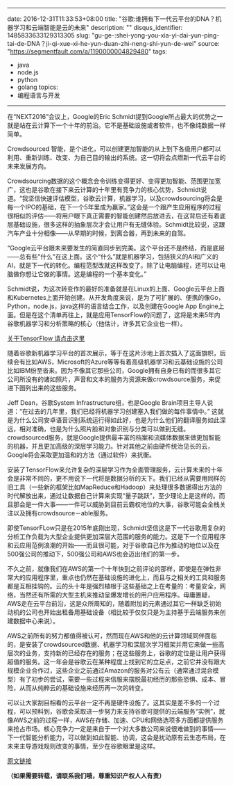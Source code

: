 
---
date: 2016-12-31T11:33:53+08:00
title: "谷歌:谁拥有下一代云平台的DNA？机器学习和云端智能是云的未来"
description: ""
disqus_identifier: 1485833633129313305
slug: "gu-ge-:shei-yong-you-xia-yi-dai-yun-ping-tai-de-DNA？ji-qi-xue-xi-he-yun-duan-zhi-neng-shi-yun-de-wei"
source: "https://segmentfault.com/a/1190000004829480"
tags: 
- java 
- node.js 
- python 
- golang 
topics:
- 编程语言与开发
---

在“NEXT2016”会议上，Google的Eric
Schmidt提到Google所占最大的优势之一就是站在云计算下一个十年的前沿。它不是基础设施或者软件，也不像纯数据一样简单。

Crowdsourced
智能，是个进化，可以创建更加智能的从上到下各级用户都可以利用、重新训练、改变、为自己目的输出的系统。这一切将会点燃新一代云平台的未来发展方向。

Crowdsourcing数据的这个概念会令训练变得更好、变得更加智能、范围更加宽广，这也是谷歌在接下来云计算的十年里有竞争力的核心优势，Schmidt说道。“我坚信快速评估模型，谷歌云计算，机器学习，以及crowdsourcing将会是每一个IPO的基础，在下一个5年里成为赢家。”这会是一个跟产生应用程序的过程很相似的评估——将用户眼下真正需要的智能创建然后放进去，在这背后还有着底层基础设施，很多这样的抽象层次才会让用户有无缝体验。Schmidt比较说，这跟汽车产业十分相像——从早期的时候，到离合器，再到未来的自驾。

“Google云平台跟未来要发生的简直同步到完美。这个平台还不是终结，而是底层——总有些"什么"在这上面。这个“什么”就是机器学习，包括狭义的AI和广义的AI，就是下一代的转化。编程范型改就这样改变了。除了让电脑编程，还可以让电脑做你想让它做的事情。这是编程的一个基本变化。”

Schmidt说，为这次转变作的最好的准备就是在Linux的上面、Google云平台上面和Kubernetes上面开始创建。从开发角度来说，是为了可扩展的、便携的像Go，Python，node.js，java这样的语言结合工作，以及创建在Google
App
Engine上面。但是在这个清单再往上，就是应用TensorFlow的问题了，这将是未来5年内谷歌机器学习和分析策略的核心（他估计，许多其它企业也一样）。

[关于TensorFlow 请点击这里](https://segmentfault.com/a/1190000004829764)

随着谷歌新机器学习平台的首次展示，等于在这片沙地上首次插入了这面旗帜，后续会有比如AWS，Microsoft的Azure等等有着高级机器学习和云基础设施的公司比如IBM纷至沓来。因为不像其它那些公司，Google拥有自身已有的而很多其它公司所没有的诸如照片，声音和文本的服务为资源来做crowdsource服务，来促进下图列出来的这些服务。

Jeff Dean，谷歌System Infrastructure组，也是Google
Brain项目主导人说道：“在过去的几年里，我们已经将机器学习创建塞入我们做的每件事情中。”
这就是为什么公司安卓语音识别系统运行得如此好，也是为什么他们的翻译服务如此深远，相对准确，也是为什么照片脸和对象识别与分类可以做到无缝。crowdsourced服务，就是Google提供最丰富的档案和流媒体数据来做更加智能的机器，并且更加高级的深层学习能力。针对其他之前由硬件统治见长的云，Google将会采取更加温和的方法（通过软件）来抗衡。

安装了TensorFlow来允许复杂的深层学习作为全面管理服务，云计算未来的十年会是非常不同的，更不用说下一代将是数据分析的天下。我们已经从需要用同样的旧工具（一些新的框架比如MapReduce和Hadoop）来处理很多数据得出方法的时代解放出来，通过让数据自己计算来实现“量子跳跃”，至少理论上是这样的。而且那会是一件大事——一件可以威胁到目前云霸权地位的大事，谷歌可能会全栈关注以及拥有crowdsource－able服务。

即使TensorFLow只是在2015年底刚出现，Schmidt坚信这是下一代谷歌用复杂的分析工作负载为大型企业提供更加深层大范围的服务的能力。这是下一个应用程序和云应用范例浪潮的开始——而且很可能，对于谷歌自己作为推动的地位以及在500强公司的推动下，500强公司和AWS也会迈出他们的第一步。

不久之前，就像我们在AWS的第一个十年快到之前评论的那样，即使是在弹性非常大的应用程序里，重点也仍然在基础设施的进化上，而且与之相关的工具和服务都是互相挂钩的。云的头十年是强烈植根于这些基础之上在考量的：考量安全，网络，当然还有所需的大型主机来推动呈爆发增长的用户应用程序。毋庸置疑，AWS走在云平台前沿，这是众所周知的，随着附加的元素通过其它一样缺乏初始动机的公司也开始出租备用基础设备（相比较于仅仅只是为主持基于云端服务来创建数据中心来说）。

AWS之前所有的努力都值得被认可，然而现在AWS和他的云计算领域同伴面临的，是安装了crowdsourced数据、机器学习和深层次学习框架并用它来做一些高层次的业务，支持新的已经存在的服务；在这些服务上，谷歌的定位是让用户获得超值的服务。这一年会是谷歌云在某种程度上找到它的立足点，之前它并没有跟大规模企业合作过，这些企业之前通过Amazon的服务对公有云（通常通过混合模型）有了初步的尝试，需要一些过程来信服来摆脱最初经历的那些恐惧、成本、冒险，从而从纯粹云的基础设施来经历再一次的转变。

可以让大家刮目相看的云平台一定不再是硬件设施了。这其实是差不多的一个过程，可以预料到，谷歌会采取进一步努力来支持谷歌可提供的云端服务“实例”，就像AWS之前的过程一样，AWS在存储、加速、CPU和网络选项多方面都提供服务来抢占市场。核心竞争力一定是来自于一个对大多数公司来说很难做到的事情——下一代智能分析能力，可以做到如此智能、协调，这会是扰动原有云生态布局，在未来主导游戏规则改变的事情，至少在谷歌眼里是这样。

[原文链接](http://www.nextplatform.com/2016/03/27/next-reign-cloud-kings-will-rule-machine-learning-fists/#rd?sukey=ecafc0a7cc4a741bd67bb2e9c297c77dca4df9820224363ca1d2f2a3c7c84389080de672889ca7ead5c0366b43b14bae)

**（如果需要转载，请联系我们哦，尊重知识产权人人有责）**

